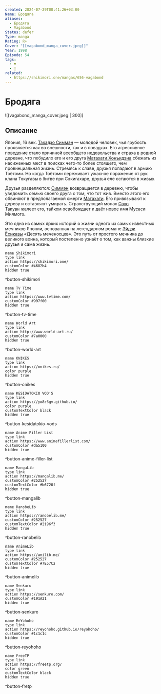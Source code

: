 ```yaml
---
created: 2024-07-29T00:41:26+03:00
Name: Бродяга
aliases:
  - Бродяга
  - Vagabond
Status: defer
Type: manga
Rating: R+
Cover: "[[vagabond_manga_cover.jpeg]]"
Year: 1998
Episode: 54
tags:
  - ❤
  - 🔞
related:
  - https://shikimori.one/mangas/656-vagabond
---
```


# Бродяга

![[vagabond_manga_cover.jpeg | 300]]


## Описание

Япония, 16 век. [Такэдзо Симмэн](https://shikimori.one/characters/6194-musashi-miyamoto) — молодой человек, чья грубость проявляется как во внешности, так и в повадках. Его агрессивное поведение стало причиной всеобщего недовольства и страха в родной деревне, что побудило его и его друга [Матахати Хонъидэна](https://shikimori.one/characters/8134-matahachi-honiden) сбежать из насиженных мест в поисках чего-то более стоящего, чем провинциальная жизнь. Стремясь к славе, друзья попадают в армию Тоётоми. Но когда Тоётоми переживает ужасное поражение от рук клана Токугавы в битве при Сэкигахаре, друзья еле остаются в живых.

Друзья разделяются: [Симмэн](https://shikimori.one/characters/6194-musashi-miyamoto) возвращается в деревню, чтобы уведомить семью своего друга о том, что тот жив. Вместо этого его обвиняют в предполагаемой смерти [Матахати](https://shikimori.one/characters/8134-matahachi-honiden). Его привязывают к дереву и оставляют умирать. Странствующий монах [Сохо Такуан](https://shikimori.one/characters/14182-souhou-takuan) жалеет его, тайком освобождает и даёт новое имя Мусаси Миямото.

Это одна из самых ярких историй о жизни одного из самых известных мечников Японии, основанная на легендарном романе [Эйдзи Ёсикавы](https://shikimori.one/people/5760-eiji-yoshikawa) «Десять меченосцев». Это путь от простого мечника до великого воина, который постепенно узнаёт о том, как важны близкие друзья и сама жизнь.


```button
name Shikimori
type link
action https://shikimori.one/
customColor #4682b4
hidden true
```
^button-shikimori

```button
name TV Time
type link
action https://www.tvtime.com/
customColor #997f00
hidden true
```
^button-tv-time

```button
name World Art
type link
action http://www.world-art.ru/
customColor #7a0000
hidden true
```
^button-world-art

```button
name ONIKES
type link
action https://onikes.ru/
color purple
hidden true
```
^button-onikes

```button
name KESIDATOKIO VOD'S
type link
action https://yo8z6gv.github.io/
color purple
customTextColor black
hidden true
```
^button-kesidatokio-vods

```button
name Anime Filler List
type link
action https://www.animefillerlist.com/
customColor #da5100
hidden true
```
^button-anime-filler-list

```button
name MangaLib
type link
action https://mangalib.me/
customColor #252527
customTextColor #b6720f
hidden true
```
^button-mangalib

```button
name RanobeLib
type link
action https://ranobelib.me/
customColor #252527
customTextColor #2196f3
hidden true
```
^button-ranobelib

```button
name AnimeLib
type link
action https://anilib.me/
customColor #252527
customTextColor #7E57C2
hidden true
```
^button-animelib

```button
name Senkuro
type link
action https://senkuro.com/
customColor #191A21
hidden true
```
^button-senkuro

```button
name ReYohoho
type link
action https://reyohoho.github.io/reyohoho/
customColor #1c1c1c
hidden true
```
^button-reyohoho

```button
name FreeTP
type link
action https://freetp.org/
color green
customTextColor black
hidden true
```
^button-fretp

